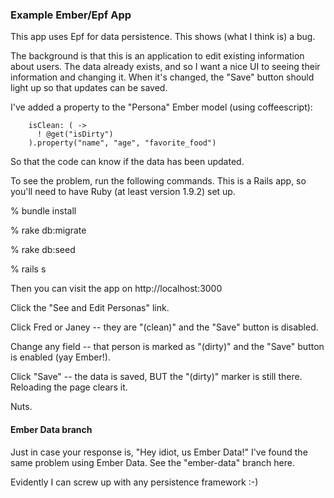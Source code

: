 ### Example Ember/Epf App

This app uses Epf for data persistence.  This shows (what I think is) a bug.

The background is that this is an application to edit existing information about
users.  The data already exists, and so I want a nice UI to seeing their information
and changing it.  When it's changed, the "Save" button should light up so that updates
can be saved.

I've added a property to the "Persona" Ember model (using coffeescript):

        isClean: ( ->
          ! @get("isDirty")
        ).property("name", "age", "favorite_food")

So that the code can know if the data has been updated.

To see the problem, run the following commands.  This is a Rails app, so you'll need to
have Ruby (at least version 1.9.2) set up.

% bundle install

% rake db:migrate

% rake db:seed

% rails s

Then you can visit the app on http://localhost:3000

Click the "See and Edit Personas" link.

Click Fred or Janey -- they are "(clean)" and the "Save" button is disabled.

Change any field -- that person is marked as "(dirty)" and the "Save" button is enabled
(yay Ember!).

Click "Save" -- the data is saved, BUT the "(dirty)" marker is still there.  Reloading
the page clears it.

Nuts.

#### Ember Data branch

Just in case your response is, "Hey idiot, us Ember Data!" I've found the same problem
using Ember Data.  See the "ember-data" branch here.

Evidently I can screw up with any persistence framework :-)
